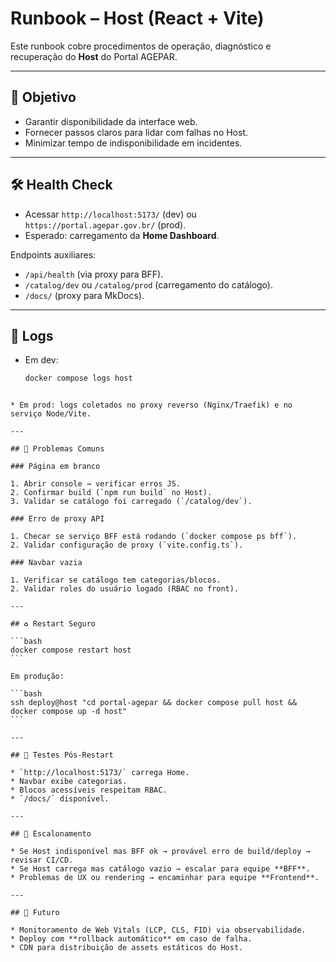 # Runbook – Host (React + Vite)

Este runbook cobre procedimentos de operação, diagnóstico e recuperação do **Host** do Portal AGEPAR.

---

## 🎯 Objetivo

- Garantir disponibilidade da interface web.  
- Fornecer passos claros para lidar com falhas no Host.  
- Minimizar tempo de indisponibilidade em incidentes.  

---

## 🛠️ Health Check

- Acessar `http://localhost:5173/` (dev) ou `https://portal.agepar.gov.br/` (prod).  
- Esperado: carregamento da **Home Dashboard**.  

Endpoints auxiliares:
- `/api/health` (via proxy para BFF).  
- `/catalog/dev` ou `/catalog/prod` (carregamento do catálogo).  
- `/docs/` (proxy para MkDocs).  

---

## 📂 Logs

- Em dev:
  ```bash
  docker compose logs host
````

* Em prod: logs coletados no proxy reverso (Nginx/Traefik) e no serviço Node/Vite.

---

## 🚦 Problemas Comuns

### Página em branco

1. Abrir console → verificar erros JS.
2. Confirmar build (`npm run build` no Host).
3. Validar se catálogo foi carregado (`/catalog/dev`).

### Erro de proxy API

1. Checar se serviço BFF está rodando (`docker compose ps bff`).
2. Validar configuração de proxy (`vite.config.ts`).

### Navbar vazia

1. Verificar se catálogo tem categorias/blocos.
2. Validar roles do usuário logado (RBAC no front).

---

## ♻️ Restart Seguro

```bash
docker compose restart host
```

Em produção:

```bash
ssh deploy@host "cd portal-agepar && docker compose pull host && docker compose up -d host"
```

---

## 🧪 Testes Pós-Restart

* `http://localhost:5173/` carrega Home.
* Navbar exibe categorias.
* Blocos acessíveis respeitam RBAC.
* `/docs/` disponível.

---

## 🚨 Escalonamento

* Se Host indisponível mas BFF ok → provável erro de build/deploy → revisar CI/CD.
* Se Host carrega mas catálogo vazio → escalar para equipe **BFF**.
* Problemas de UX ou rendering → encaminhar para equipe **Frontend**.

---

## 🔮 Futuro

* Monitoramento de Web Vitals (LCP, CLS, FID) via observabilidade.
* Deploy com **rollback automático** em caso de falha.
* CDN para distribuição de assets estáticos do Host.
